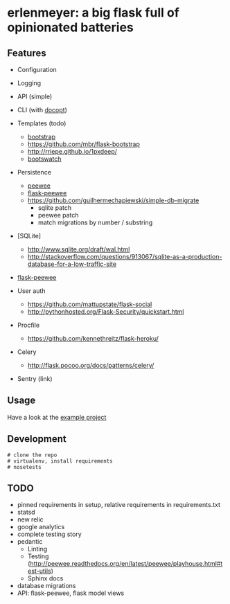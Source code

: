 # erlenmeyer: a big flask full of opinionated batteries

## Features

* Configuration
* Logging
* API (simple)
* CLI (with [docopt](http://dotopt.org))
* Templates (todo)
  * [bootstrap](http://twitter.github.io/bootstrap/)
  * https://github.com/mbr/flask-bootstrap
  * http://rriepe.github.io/1pxdeep/
  * [bootswatch](http://bootswatch.com/)

* Persistence
  * [peewee](https://github.com/coleifer/peewee)
  * [flask-peewee](https://github.com/coleifer/flask-peewee)
  * https://github.com/guilhermechapiewski/simple-db-migrate
    - sqlite patch
    - peewee patch
    - match migrations by number / substring

* [SQLite]
  * http://www.sqlite.org/draft/wal.html
  * http://stackoverflow.com/questions/913067/sqlite-as-a-production-database-for-a-low-traffic-site

* [flask-peewee](https://github.com/coleifer/flask-peewee)
* User auth
  * https://github.com/mattupstate/flask-social
  * http://pythonhosted.org/Flask-Security/quickstart.html
* Procfile
  * https://github.com/kennethreitz/flask-heroku/
* Celery
  * http://flask.pocoo.org/docs/patterns/celery/
* Sentry (link)

## Usage

Have a look at the [example project]()

## Development

    # clone the repo
    # virtualenv, install requirements
    # nosetests

## TODO

* pinned requirements in setup, relative requirements in requirements.txt
* statsd
* new relic
* google analytics
* complete testing story
* pedantic
  * Linting
  * Testing (http://peewee.readthedocs.org/en/latest/peewee/playhouse.html#test-utils)
  * Sphinx docs
* database migrations
* API: flask-peewee, flask model views
